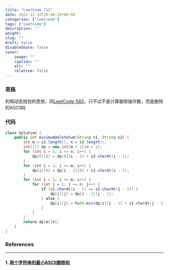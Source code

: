 ```yaml
---
title: "LeetCode 712"
date: 2022-12-10T20:40:33+08:00
categories: ["leetcode"]
tags: ["leetcode"]
description: ""
weight:
slug: ""
draft: false
disableShare: false
cover:
    image: ""
    caption: ""
    alt: ""
    relative: false
---
```


### 思路

利用动态规划的思想，同[LeetCode-583](https://superz1999.github.io/blog/posts/leetcode/leetcode-583/)，只不过不是计算删除操作数，而是删除的ASCII码

### 代码

```java
class Solution {
    public int minimumDeleteSum(String s1, String s2) {
        int m = s1.length(), n = s2.length();
        int[][] dp = new int[m + 1][n + 1];
        for (int i = 1; i <= n; i++) {
            dp[0][i] = dp[0][i - 1] + s2.charAt(i - 1);
        }
        for (int i = 1; i <= m; i++) {
            dp[i][0] = dp[i - 1][0] + s1.charAt(i - 1);
        }
        for (int i = 1; i <= m; i++) {
            for (int j = 1; j <= n; j++) {
                if (s1.charAt(i - 1) == s2.charAt(j - 1)) {
                    dp[i][j] = dp[i - 1][j - 1];
                } else {
                    dp[i][j] = Math.min(dp[i][j - 1] + s2.charAt(j - 1), dp[i - 1][j] + s1.charAt(i - 1));
                }
            }
        }
        return dp[m][n];
    }
}
```

### References

---

#### 1. [两个字符串的最小ASCII删除和](https://leetcode.cn/problems/minimum-ascii-delete-sum-for-two-strings/)

